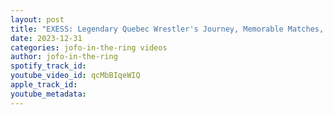 ```yaml
---
layout: post
title: "EXESS: Legendary Quebec Wrestler's Journey, Memorable Matches, and Behind-the-Scenes Insights  #123"
date: 2023-12-31
categories: jofo-in-the-ring videos
author: jofo-in-the-ring
spotify_track_id: 
youtube_video_id: qcMbBIqeWIQ
apple_track_id: 
youtube_metadata: 
---
```


